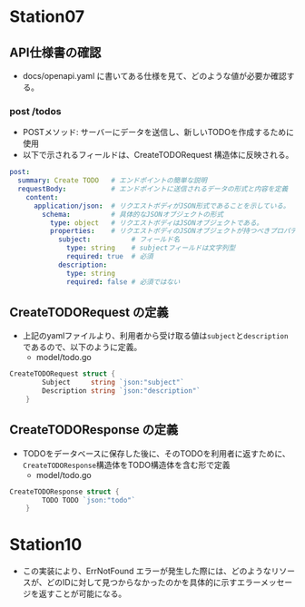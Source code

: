 # Station07
## API仕様書の確認
- docs/openapi.yaml に書いてある仕様を見て、どのような値が必要か確認する。
### post /todos
- POSTメソッド: サーバーにデータを送信し、新しいTODOを作成するために使用
- 以下で示されるフィールドは、CreateTODORequest 構造体に反映される。
```yaml
post:
  summary: Create TODO   # エンドポイントの簡単な説明
  requestBody:           # エンドポイントに送信されるデータの形式と内容を定義
    content:
      application/json:  # リクエストボディがJSON形式であることを示している。
        schema:          # 具体的なJSONオブジェクトの形式
          type: object   # リクエストボディはJSONオブジェクトである。
          properties:    # リクエストボディのJSONオブジェクトが持つべきプロパティ（キーとそのデータ型）をリストアップ
            subject:          # フィールド名
              type: string    # subjectフィールドは文字列型
              required: true  # 必須
            description:
              type: string
              required: false # 必須ではない
```
## CreateTODORequest の定義
- 上記のyamlファイルより、利用者から受け取る値は`subject`と`description`であるので、以下のように定義。
    - model/todo.go
```go
CreateTODORequest struct {
		Subject     string `json:"subject"`
		Description string `json:"description"`
	}
```
## CreateTODOResponse の定義
- TODOをデータベースに保存した後に、そのTODOを利用者に返すために、`CreateTODOResponse`構造体をTODO構造体を含む形で定義
    - model/todo.go
```go
CreateTODOResponse struct {
		TODO TODO `json:"todo"`
	}
```

# Station10
- この実装により、ErrNotFound エラーが発生した際には、どのようなリソースが、どのIDに対して見つからなかったのかを具体的に示すエラーメッセージを返すことが可能になる。